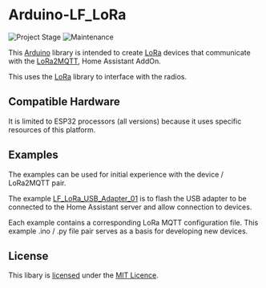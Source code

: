 #  Arduino-LF_LoRa

![Project Stage][project-stage-shield]
![Maintenance][maintenance-shield]


This [Arduino][arduino] library is intended to create [LoRa][lora] devices that communicate with the [LoRa2MQTT][github_lora2mqtt], Home Assistant AddOn.

This uses the [LoRa][lora_lib] library to interface with the radios.

## Compatible Hardware

It is limited to ESP32 processors (all versions) because it uses specific resources of this platform.

## Examples

The examples can be used for initial experience with the device / LoRa2MQTT pair.

The example [LF_LoRa_USB_Adapter_01][ex_usb] is to flash the USB adapter to be connected to the Home Assistant server and allow connection to devices.

Each example contains a corresponding LoRa MQTT configuration file. This example .ino / .py file pair serves as a basis for developing new devices.

## License

This libary is [licensed](LICENSE) under the [MIT Licence](https://en.wikipedia.org/wiki/MIT_License).

<!-- Markdown link -->
[project-stage-shield]: https://img.shields.io/badge/project%20stage-development%20beta-red.svg
[maintenance-shield]: https://img.shields.io/maintenance/yes/2025.svg
[github_lora2mqtt]: https://github.com/leofig-rj/leofig-hass-addons
[github_leofig-rj]: https://github.com/leofig-rj
[arduino]:https://arduino.cc/
[lora]:https://www.lora-alliance.org/
[lora_lib]:https://github.com/sandeepmistry/arduino-LoRa
[ex_usb]:https://github.com/leofig-rj/Arduino-LF_LoRa/tree/main/examples/LF_LoRa_USB_Adapter_01